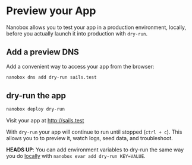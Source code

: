 # Preview your App

Nanobox allows you to test your app in a production environment, locally, before you actually launch it into production with `dry-run`.

## Add a preview DNS
Add a convenient way to access your app from the browser:

```bash
nanobox dns add dry-run sails.test
```

## dry-run the app

```bash
nanobox deploy dry-run
```

Visit your app at <a href="http://sails.test" target="\_blank">http://sails.test</a>

With `dry-run` your app will continue to run until stopped (`ctrl + c`). This allows you to to preview it, watch logs, seed data, and troubleshoot.

**HEADS UP**: You can add environment variables to dry-run the same way you do [locally](/nodejs/sails/local-evars) with `nanobox evar add dry-run KEY=VALUE`.
